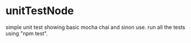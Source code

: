 # unitTestNode

simple unit test showing basic mocha chai and sinon use.
run all the tests using "npm test".
